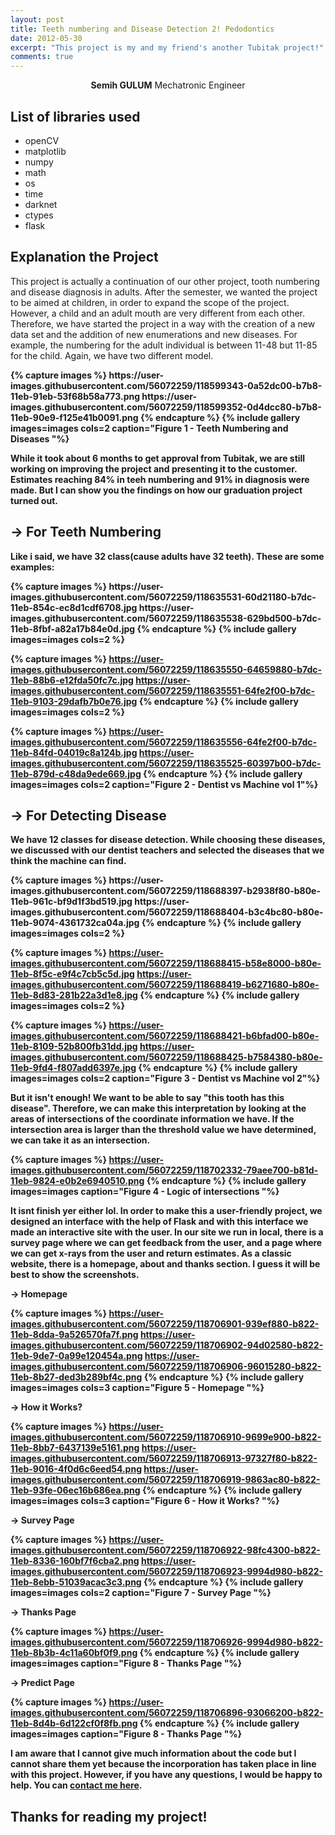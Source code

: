 ```yaml
---
layout: post
title: Teeth numbering and Disease Detection 2! Pedodontics
date: 2012-05-30
excerpt: "This project is my and my friend's another Tubitak project!"
comments: true
---
```

    
<center><b>Semih GULUM</b>    Mechatronic Engineer </center>

## List of libraries used
* openCV
* matplotlib
* numpy
* math
* os
* time
* darknet
* ctypes
* flask


## Explanation the Project



This project is actually a continuation of our other project, tooth numbering and disease diagnosis in adults. After the semester, we wanted the project to be aimed at children, in order to expand the scope of the project. However, a child and an adult mouth are very different from each other. Therefore, we have started the project in a way with the creation of a new data set and the addition of new enumerations and new diseases. For example, the numbering for the adult individual is between 11-48 but 11-85 for the child. Again, we have two different model. 

<b>
{% capture images %}
	https://user-images.githubusercontent.com/56072259/118599343-0a52dc00-b7b8-11eb-91eb-53f68b58a773.png
	https://user-images.githubusercontent.com/56072259/118599352-0d4dcc80-b7b8-11eb-90e9-f125e41b0091.png
{% endcapture %}
{% include gallery images=images cols=2 caption="Figure 1 - Teeth Numbering and Diseases "%}
<b>

While it took about 6 months to get approval from Tubitak, we are still working on improving the project and presenting it to the customer. Estimates reaching 84% in teeh numbering and 91% in diagnosis were made. But I can show you the findings on how our graduation project turned out.

## &#8594; For Teeth Numbering

Like i said, we have 32 class(cause adults have 32 teeth). These are some examples:

<b>
{% capture images %}
	https://user-images.githubusercontent.com/56072259/118635531-60d21180-b7dc-11eb-854c-ec8d1cdf6708.jpg
	https://user-images.githubusercontent.com/56072259/118635538-629bd500-b7dc-11eb-8fbf-a82a17b84e0d.jpg
{% endcapture %}
{% include gallery images=images cols=2 %}
<b>

{% capture images %}
	https://user-images.githubusercontent.com/56072259/118635550-64659880-b7dc-11eb-88b6-e12fda50fc7c.jpg
	https://user-images.githubusercontent.com/56072259/118635551-64fe2f00-b7dc-11eb-9103-29dafb7b0e76.jpg
{% endcapture %}
{% include gallery images=images cols=2 %}
<b>

{% capture images %}
	https://user-images.githubusercontent.com/56072259/118635556-64fe2f00-b7dc-11eb-84fd-04019c8a124b.jpg
	https://user-images.githubusercontent.com/56072259/118635525-60397b00-b7dc-11eb-879d-c48da9ede669.jpg
{% endcapture %}
{% include gallery images=images cols=2 caption="Figure 2 - Dentist vs Machine vol 1"%}
<b>

## &#8594; For Detecting Disease

We have 12 classes for disease detection. While choosing these diseases, we discussed with our dentist teachers and selected the diseases that we think the machine can find.

<b>
{% capture images %}
	https://user-images.githubusercontent.com/56072259/118688397-b2938f80-b80e-11eb-961c-bf9d1f3bd519.jpg
	https://user-images.githubusercontent.com/56072259/118688404-b3c4bc80-b80e-11eb-9074-4361732ca04a.jpg
{% endcapture %}
{% include gallery images=images cols=2 %}
<b>

{% capture images %}
	https://user-images.githubusercontent.com/56072259/118688415-b58e8000-b80e-11eb-8f5c-e9f4c7cb5c5d.jpg
	https://user-images.githubusercontent.com/56072259/118688419-b6271680-b80e-11eb-8d83-281b22a3d1e8.jpg
{% endcapture %}
{% include gallery images=images cols=2 %}
<b>

{% capture images %}
	https://user-images.githubusercontent.com/56072259/118688421-b6bfad00-b80e-11eb-8109-52b800fb31dd.jpg
	https://user-images.githubusercontent.com/56072259/118688425-b7584380-b80e-11eb-9fd4-f807add6397e.jpg
{% endcapture %}
{% include gallery images=images cols=2 caption="Figure 3 - Dentist vs Machine vol 2"%}
<b>

But it isn't enough! We want to be able to say "this tooth has this disease". Therefore, we can make this interpretation by looking at the areas of intersections of the coordinate information we have. If the intersection area is larger than the threshold value we have determined, we can take it as an intersection.

{% capture images %}
	https://user-images.githubusercontent.com/56072259/118702332-79aee700-b81d-11eb-9824-e0b2e6940510.png
{% endcapture %}
{% include gallery images=images caption="Figure 4 - Logic of intersections "%}
<b>

It isnt finish yer either lol. In order to make this a user-friendly project, we designed an interface with the help of Flask and with this interface we made an interactive site with the user. In our site we run in local, there is a survey page where we can get feedback from the user, and a page where we can get x-rays from the user and return estimates. As a classic website, there is a homepage, about and thanks section. I guess it will be best to show the screenshots.

**&#8594; Homepage**

{% capture images %}
	https://user-images.githubusercontent.com/56072259/118706901-939ef880-b822-11eb-8dda-9a526570fa7f.png
	https://user-images.githubusercontent.com/56072259/118706902-94d02580-b822-11eb-9de7-0a99e120454a.png
	https://user-images.githubusercontent.com/56072259/118706906-96015280-b822-11eb-8b27-ded3b289bf4c.png
{% endcapture %}
{% include gallery images=images cols=3 caption="Figure 5 - Homepage "%}
<b>

**&#8594; How it Works?**

{% capture images %}
	https://user-images.githubusercontent.com/56072259/118706910-9699e900-b822-11eb-8bb7-6437139e5161.png
	https://user-images.githubusercontent.com/56072259/118706913-97327f80-b822-11eb-9016-4f0d6c6eed54.png
	https://user-images.githubusercontent.com/56072259/118706919-9863ac80-b822-11eb-93fe-06ec16b686ea.png
{% endcapture %}
{% include gallery images=images cols=3 caption="Figure 6 - How it Works? "%}
<b>


**&#8594; Survey Page**

{% capture images %}
	https://user-images.githubusercontent.com/56072259/118706922-98fc4300-b822-11eb-8336-160bf7f6cba2.png
	https://user-images.githubusercontent.com/56072259/118706923-9994d980-b822-11eb-8ebb-51039acac3c3.png
{% endcapture %}
{% include gallery images=images cols=2 caption="Figure 7 - Survey Page "%}
<b>

**&#8594; Thanks Page**

{% capture images %}
	https://user-images.githubusercontent.com/56072259/118706926-9994d980-b822-11eb-8b3b-4c11a60bf0f9.png
{% endcapture %}
{% include gallery images=images caption="Figure 8 - Thanks Page "%}
<b>

**&#8594; Predict Page**

{% capture images %}
	https://user-images.githubusercontent.com/56072259/118706896-93066200-b822-11eb-8d4b-6d122cf0f8fb.png
{% endcapture %}
{% include gallery images=images caption="Figure 8 - Thanks Page "%}
<b>

I am aware that I cannot give much information about the code but I cannot share them yet because the incorporation has taken place in line with this project. However, if you have any questions, I would be happy to help. You can [contact me here](https://www.linkedin.com/in/semih-gulum/).



## Thanks for reading my project!